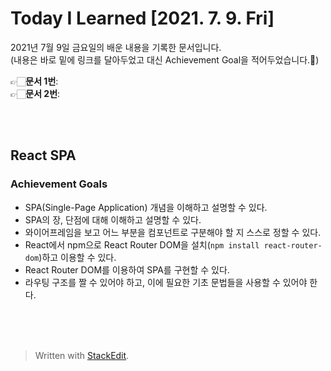 ﻿
# Today I Learned [2021. 7. 9. Fri]


2021년 7월 9일 금요일의 배운 내용을 기록한 문서입니다.  
(내용은 바로 밑에 링크를 달아두었고 대신 Achievement Goal을 적어두었습니다.🙂)

👉🏻**문서 1번**:  
👉🏻**문서 2번**:  

<br><br>

## React SPA

### Achievement Goals

-   SPA(Single-Page Application) 개념을 이해하고 설명할 수 있다.
-   SPA의 장, 단점에 대해 이해하고 설명할 수 있다.
-   와이어프레임을 보고 어느 부분을 컴포넌트로 구분해야 할 지 스스로 정할 수 있다.
-   React에서 npm으로 React Router DOM을 설치(`npm install react-router-dom`)하고 이용할 수 있다.
-   React Router DOM를 이용하여 SPA를 구현할 수 있다.
-   라우팅 구조를 짤 수 있어야 하고, 이에 필요한 기초 문법들을 사용할 수 있어야 한다.

<br><br>
<br>

> Written with [StackEdit](https://stackedit.io/).
